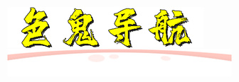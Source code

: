 ![images](https://raw.githubusercontent.com/ifuli/ifuli.github.io/main/%E5%9B%BE%E7%89%87/mimi_logo.png)
![images](https://raw.githubusercontent.com/ifuli/ifuli.github.io/main/%E5%9B%BE%E7%89%87/mimi_bg.png)
